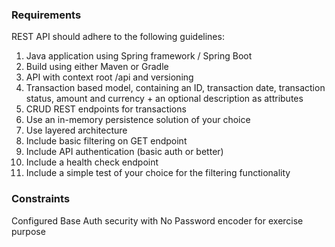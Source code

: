### Requirements

REST API should adhere to the following guidelines:

1. Java application using Spring framework / Spring Boot
2. Build using either Maven or Gradle
3. API with context root /api and versioning
4. Transaction based model, containing an ID, transaction date, transaction status, amount and currency + an optional
   description as attributes
5. CRUD REST endpoints for transactions
6. Use an in-memory persistence solution of your choice
7. Use layered architecture
8. Include basic filtering on GET endpoint
9. Include API authentication (basic auth or better)
10. Include a health check endpoint
11. Include a simple test of your choice for the filtering functionality

### Constraints

Configured Base Auth security with No Password encoder for exercise purpose
